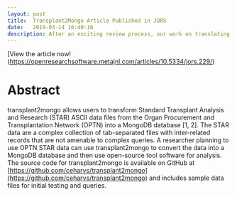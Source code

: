 ```yaml
---
layout: post
title:  Transplant2Mongo Article Published in JORS
date:   2019-03-14 16:40:16
description: After an exciting review process, our work on translating OPTN STAR files to MongoDB has been published in the Journal of Open Research Software (JORS).
---
```


[View the article now!\(https://openresearchsoftware.metajnl.com/articles/10.5334/jors.229/)

# Abstract

transplant2mongo allows users to transform Standard Transplant Analysis and Research (STAR) ASCII data files from the Organ Procurement and Transplantation Network (OPTN) into a MongoDB database [1, 2]. The STAR data are a complex collection of tab-separated files with inter-related records that are not amenable to complex queries. A researcher planning to use OPTN STAR data can use transplant2mongo to convert the data into a MongoDB database and then use open-source tool software for analysis. The source code for transplant2mongo is available on GitHub at [https://github.com/ceharvs/transplant2mongo](https://github.com/ceharvs/transplant2mongo) and includes sample data files for initial testing and queries.